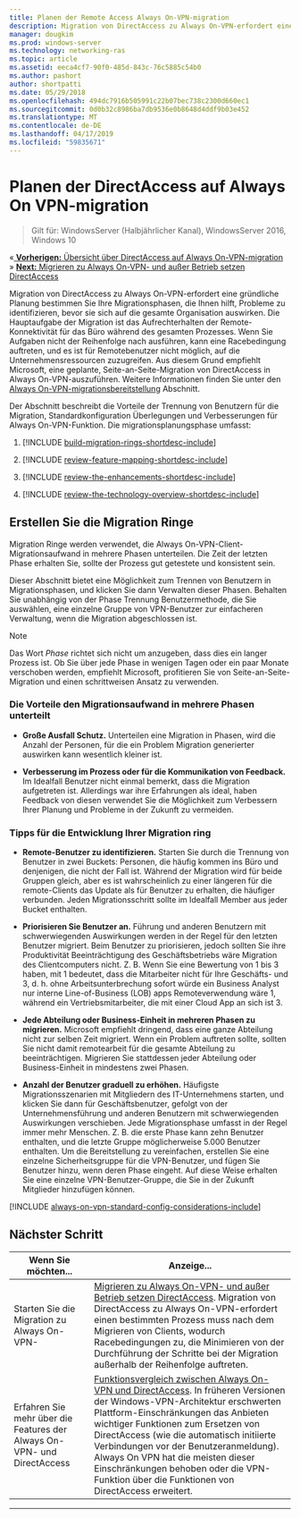 ```yaml
---
title: Planen der Remote Access Always On-VPN-migration
description: Migration von DirectAccess zu Always On-VPN-erfordert eine gründliche Planung bestimmen Sie Ihre Migrationsphasen, die Ihnen hilft, Probleme zu identifizieren, bevor sie sich auf die gesamte Organisation auswirken.
manager: dougkim
ms.prod: windows-server
ms.technology: networking-ras
ms.topic: article
ms.assetid: eeca4cf7-90f0-485d-843c-76c5885c54b0
ms.author: pashort
author: shortpatti
ms.date: 05/29/2018
ms.openlocfilehash: 494dc7916b505991c22b07bec738c2300d660ec1
ms.sourcegitcommit: 0d0b32c8986ba7db9536e0b8648d4ddf9b03e452
ms.translationtype: MT
ms.contentlocale: de-DE
ms.lasthandoff: 04/17/2019
ms.locfileid: "59835671"
---
```

# <a name="plan-the-directaccess-to-always-on-vpn-migration"></a>Planen der DirectAccess auf Always On VPN-migration

>Gilt für: WindowsServer (Halbjährlicher Kanal), WindowsServer 2016, Windows 10

&#171;[ **Vorherigen:** Übersicht über DirectAccess auf Always On-VPN-migration](da-always-on-migration-overview.md)<br>
&#187; [**Next:** Migrieren zu Always On-VPN- und außer Betrieb setzen DirectAccess](da-always-on-migration-deploy.md)


Migration von DirectAccess zu Always On-VPN-erfordert eine gründliche Planung bestimmen Sie Ihre Migrationsphasen, die Ihnen hilft, Probleme zu identifizieren, bevor sie sich auf die gesamte Organisation auswirken. Die Hauptaufgabe der Migration ist das Aufrechterhalten der Remote-Konnektivität für das Büro während des gesamten Prozesses. Wenn Sie Aufgaben nicht der Reihenfolge nach ausführen, kann eine Racebedingung auftreten, und es ist für Remotebenutzer nicht möglich, auf die Unternehmensressourcen zuzugreifen. Aus diesem Grund empfiehlt Microsoft, eine geplante, Seite-an-Seite-Migration von DirectAccess in Always On-VPN-auszuführen. Weitere Informationen finden Sie unter den [Always On-VPN-migrationsbereitstellung](da-always-on-migration-deploy.md) Abschnitt.

Der Abschnitt beschreibt die Vorteile der Trennung von Benutzern für die Migration, Standardkonfiguration Überlegungen und Verbesserungen für Always On-VPN-Funktion. Die migrationsplanungsphase umfasst:

1.  [!INCLUDE [build-migration-rings-shortdesc-include](../includes/build-migration-rings-shortdesc-include.md)]

2.  [!INCLUDE [review-feature-mapping-shortdesc-include](../includes/review-feature-mapping-shortdesc-include.md)] 

3.  [!INCLUDE [review-the-enhancements-shortdesc-include](../includes/review-the-enhancements-shortdesc-include.md)] 

4.  [!INCLUDE [review-the-technology-overview-shortdesc-include](../includes/review-the-technology-overview-shortdesc-include.md)]

## <a name="build-migration-rings"></a>Erstellen Sie die Migration Ringe
Migration Ringe werden verwendet, die Always On-VPN-Client-Migrationsaufwand in mehrere Phasen unterteilen. Die Zeit der letzten Phase erhalten Sie, sollte der Prozess gut getestete und konsistent sein.

Dieser Abschnitt bietet eine Möglichkeit zum Trennen von Benutzern in Migrationsphasen, und klicken Sie dann Verwalten dieser Phasen. Behalten Sie unabhängig von der Phase Trennung Benutzermethode, die Sie auswählen, eine einzelne Gruppe von VPN-Benutzer zur einfacheren Verwaltung, wenn die Migration abgeschlossen ist.

>[!NOTE] 
>Das Wort _Phase_ richtet sich nicht um anzugeben, dass dies ein langer Prozess ist. Ob Sie über jede Phase in wenigen Tagen oder ein paar Monate verschoben werden, empfiehlt Microsoft, profitieren Sie von Seite-an-Seite-Migration und einen schrittweisen Ansatz zu verwenden.

### <a name="benefits-of-dividing-the-migration-effort-into-multiple-phases"></a>Die Vorteile den Migrationsaufwand in mehrere Phasen unterteilt

-   **Große Ausfall Schutz.** Unterteilen eine Migration in Phasen, wird die Anzahl der Personen, für die ein Problem Migration generierter auswirken kann wesentlich kleiner ist.

-   **Verbesserung im Prozess oder für die Kommunikation von Feedback.** Im Idealfall Benutzer nicht einmal bemerkt, dass die Migration aufgetreten ist. Allerdings war ihre Erfahrungen als ideal, haben Feedback von diesen verwendet Sie die Möglichkeit zum Verbessern Ihrer Planung und Probleme in der Zukunft zu vermeiden.

### <a name="tips-for-building-your-migration-ring"></a>Tipps für die Entwicklung Ihrer Migration ring

-   **Remote-Benutzer zu identifizieren.** Starten Sie durch die Trennung von Benutzer in zwei Buckets: Personen, die häufig kommen ins Büro und denjenigen, die nicht der Fall ist. Während der Migration wird für beide Gruppen gleich, aber es ist wahrscheinlich zu einer längeren für die remote-Clients das Update als für Benutzer zu erhalten, die häufiger verbunden. Jeden Migrationsschritt sollte im Idealfall Member aus jeder Bucket enthalten.

-  **Priorisieren Sie Benutzer an.** Führung und anderen Benutzern mit schwerwiegenden Auswirkungen werden in der Regel für den letzten Benutzer migriert. Beim Benutzer zu priorisieren, jedoch sollten Sie ihre Produktivität Beeinträchtigung des Geschäftsbetriebs wäre Migration des Clientcomputers nicht. Z. B. Wenn Sie eine Bewertung von 1 bis 3 haben, mit 1 bedeutet, dass die Mitarbeiter nicht für Ihre Geschäfts- und 3, d. h. ohne Arbeitsunterbrechung sofort würde ein Business Analyst nur interne Line-of-Business (LOB) apps Remoteverwendung wäre 1, während ein Vertriebsmitarbeiter, die mit einer Cloud  App an sich ist 3.

-   **Jede Abteilung oder Business-Einheit in mehreren Phasen zu migrieren.** Microsoft empfiehlt dringend, dass eine ganze Abteilung nicht zur selben Zeit migriert. Wenn ein Problem auftreten sollte, sollten Sie nicht damit remotearbeit für die gesamte Abteilung zu beeinträchtigen. Migrieren Sie stattdessen jeder Abteilung oder Business-Einheit in mindestens zwei Phasen.

-   **Anzahl der Benutzer graduell zu erhöhen.** Häufigste Migrationsszenarien mit Mitgliedern des IT-Unternehmens starten, und klicken Sie dann für Geschäftsbenutzer, gefolgt von der Unternehmensführung und anderen Benutzern mit schwerwiegenden Auswirkungen verschieben. Jede Migrationsphase umfasst in der Regel immer mehr Menschen. Z. B. die erste Phase kann zehn Benutzer enthalten, und die letzte Gruppe möglicherweise 5.000 Benutzer enthalten. Um die Bereitstellung zu vereinfachen, erstellen Sie eine einzelne Sicherheitsgruppe für die VPN-Benutzer, und fügen Sie Benutzer hinzu, wenn deren Phase eingeht. Auf diese Weise erhalten Sie eine einzelne VPN-Benutzer-Gruppe, die Sie in der Zukunft Mitglieder hinzufügen können.

[!INCLUDE [always-on-vpn-standard-config-considerations-include](../includes/always-on-vpn-standard-config-considerations-include.md)]


## <a name="next-step"></a>Nächster Schritt

|Wenn Sie möchten...  |Anzeige...  |
|---------|---------|
|Starten Sie die Migration zu Always On-VPN-     |[Migrieren zu Always On-VPN- und außer Betrieb setzen DirectAccess](da-always-on-migration-deploy.md). Migration von DirectAccess zu Always On-VPN-erfordert einen bestimmten Prozess muss nach dem Migrieren von Clients, wodurch Racebedingungen zu, die Minimieren von der Durchführung der Schritte bei der Migration außerhalb der Reihenfolge auftreten.         |
|Erfahren Sie mehr über die Features der Always On-VPN- und DirectAccess    |[Funktionsvergleich zwischen Always On-VPN und DirectAccess](../vpn/vpn-map-da.md). In früheren Versionen der Windows-VPN-Architektur erschwerten Plattform-Einschränkungen das Anbieten wichtiger Funktionen zum Ersetzen von DirectAccess (wie die automatisch initiierte Verbindungen vor der Benutzeranmeldung). Always On VPN hat die meisten dieser Einschränkungen behoben oder die VPN-Funktion über die Funktionen von DirectAccess erweitert.         |



---